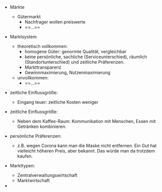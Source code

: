 - Märkte 
	- Gütermarkt 
		- Nachfrager wollen preiswerte 
		- ==...== 

- Marktsystem 
	- theoretisch vollkommen: 
		- homogene Güter: genormte Qualität, vergleichbar 
		- keine persönliche, sachliche (Serviceunterschied), räumlich (Standortunterschied) und zeitliche Präferenzen. 
		- Markttransparenz 
		- Gewinnmaximierung, Nutzenmaximierung 
	- unvollkommen: 
		- ==...== 

- zeitliche Einflussgröße: 
	- Eingang teuer: zeitliche Kosten weniger 
- zeitliche Einflussgröße: 
	- Neben dem Kaffee-Raum: Kommunikation mit Menschen, Essen mit Getränken kombinieren. 
- persönliche Präferenzen: 
	- z.B. wegen Corona kann man die Maske nicht entfernen. Ein Gut hat vielleicht höheren Preis, aber bekannt. Das würde man da trotzdem kaufen. 

- Markttypen: 
	- Zentralverwaltungswirtschaft 
	- Marktwirtschaft 


- 